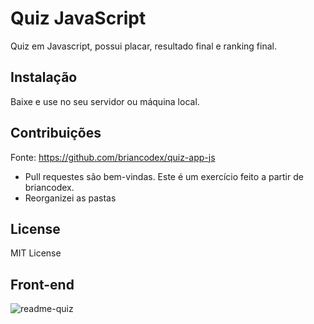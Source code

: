 # Quiz JavaScript

Quiz em Javascript, possui placar, resultado final e ranking final.

## Instalação

Baixe e use no seu servidor ou máquina local.

## Contribuições

Fonte: https://github.com/briancodex/quiz-app-js

- Pull requestes são bem-vindas. Este é um exercício feito a partir de briancodex. 
- Reorganizei as pastas

## License

MIT License

## Front-end

![readme-quiz](https://user-images.githubusercontent.com/101511919/163269083-96063270-dfea-41cf-ba71-193bc1748978.gif)

